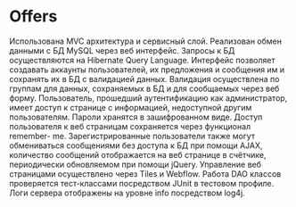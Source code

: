 # Offers
Использована MVC архитектура и сервисный слой. Реализован обмен данными с БД MySQL через веб интерфейс. Запросы к БД осуществляются на Hibernate Query Language. Интерфейс
позволяет создавать аккаунты пользователей, их предложения и сообщения им и сохранять их в БД c
валидацией данных. Валидация осуществлена по группам для данных, сохраняемых в БД и для
сообщаемых через веб форму. Пользователь, прошедший аутентификацию как администратор, имеет
доступ к странице с информацией, недоступной другим пользователям. Пароли хранятся в
зашифрованном виде. Доступ пользователя к веб страницам сохраняется через функционал remember-
me. Зарегистрированные пользователи также могут обмениваться сообщениями без доступа к БД при
помощи AJAX, количество сообщений отображается на веб странице в счётчике, периодически
обновляемом при помощи jQuery. Управление веб страницами осуществлено через Tiles и Webflow.
Работа DAO классов проверяется тест-классами посредством JUnit в тестовом профиле.
Логи сервера отображены на уровне info посредством log4j.
